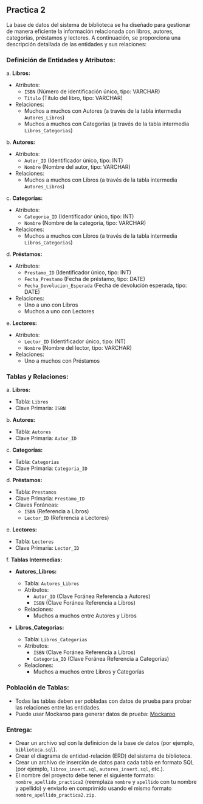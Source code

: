 ## Practica 2
La base de datos del sistema de biblioteca se ha diseñado para gestionar de manera eficiente la información relacionada con libros, autores, categorías, préstamos y lectores. A continuación, se proporciona una descripción detallada de las entidades y sus relaciones:
### Definición de Entidades y Atributos:
a. **Libros:**
   - Atributos:
      - `ISBN` (Número de identificación único, tipo: VARCHAR)
      - `Título` (Título del libro, tipo: VARCHAR)
   - Relaciones:
      - Muchos a muchos con Autores (a través de la tabla intermedia `Autores_Libros`)
      - Muchos a muchos con Categorías (a través de la tabla intermedia `Libros_Categorias`)

b. **Autores:**
   - Atributos:
      - `Autor_ID` (Identificador único, tipo: INT)
      - `Nombre` (Nombre del autor, tipo: VARCHAR)
   - Relaciones:
      - Muchos a muchos con Libros (a través de la tabla intermedia `Autores_Libros`)

c. **Categorías:**
   - Atributos:
      - `Categoria_ID` (Identificador único, tipo: INT)
      - `Nombre` (Nombre de la categoría, tipo: VARCHAR)
   - Relaciones:
      - Muchos a muchos con Libros (a través de la tabla intermedia `Libros_Categorias`)

d. **Préstamos:**
   - Atributos:
      - `Prestamo_ID` (Identificador único, tipo: INT)
      - `Fecha_Prestamo` (Fecha de préstamo, tipo: DATE)
      - `Fecha_Devolucion_Esperada` (Fecha de devolución esperada, tipo: DATE)
   - Relaciones:
      - Uno a uno con Libros
      - Muchos a uno con Lectores

e. **Lectores:**
   - Atributos:
      - `Lector_ID` (Identificador único, tipo: INT)
      - `Nombre` (Nombre del lector, tipo: VARCHAR)
   - Relaciones:
      - Uno a muchos con Préstamos

### Tablas y Relaciones:

a. **Libros:**
   - Tabla: `Libros`
   - Clave Primaria: `ISBN`

b. **Autores:**
   - Tabla: `Autores`
   - Clave Primaria: `Autor_ID`

c. **Categorías:**
   - Tabla: `Categorias`
   - Clave Primaria: `Categoria_ID`

d. **Préstamos:**
   - Tabla: `Prestamos`
   - Clave Primaria: `Prestamo_ID`
   - Claves Foráneas:
      - `ISBN` (Referencia a Libros)
      - `Lector_ID` (Referencia a Lectores)

e. **Lectores:**
   - Tabla: `Lectores`
   - Clave Primaria: `Lector_ID`

f. **Tablas Intermedias:**

   - **Autores_Libros:**
      - Tabla: `Autores_Libros`
      - Atributos:
         - `Autor_ID` (Clave Foránea Referencia a Autores)
         - `ISBN` (Clave Foránea Referencia a Libros)
      - Relaciones:
         - Muchos a muchos entre Autores y Libros

   - **Libros_Categorias:**
      - Tabla: `Libros_Categorias`
      - Atributos:
         - `ISBN` (Clave Foránea Referencia a Libros)
         - `Categoria_ID` (Clave Foránea Referencia a Categorías)
      - Relaciones:
         - Muchos a muchos entre Libros y Categorías

### Población de Tablas:

- Todas las tablas deben ser pobladas con datos de prueba para probar las relaciones entre las entidades.
- Puede usar Mockaroo para generar datos de prueba: [Mockaroo](https://www.mockaroo.com/)

### Entrega:
- Crear un archivo sql con la definicion de la base de datos (por ejemplo, `biblioteca.sql`).
- Crear el diagrama de entidad-relación (ERD) del sistema de biblioteca.
- Crear un archivo de inserción de datos para cada tabla en formato SQL (por ejemplo, `libros_insert.sql`, `autores_insert.sql`, etc.).
- El nombre del proyecto debe tener el siguiente formato: `nombre_apellido_practica2` (reemplaza `nombre` y `apellido` con tu nombre y apellido) y enviarlo en comprimido usando el mismo formato `nombre_apellido_practica2.zip`.